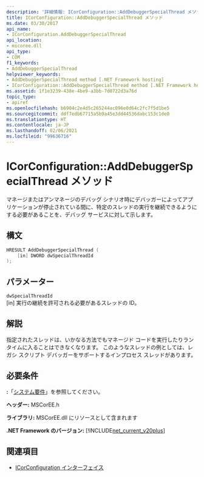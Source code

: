 ```yaml
---
description: '詳細情報: ICorConfiguration::AddDebuggerSpecialThread メソッド'
title: ICorConfiguration::AddDebuggerSpecialThread メソッド
ms.date: 03/30/2017
api_name:
- ICorConfiguration.AddDebuggerSpecialThread
api_location:
- mscoree.dll
api_type:
- COM
f1_keywords:
- AddDebuggerSpecialThread
helpviewer_keywords:
- AddDebuggerSpecialThread method [.NET Framework hosting]
- ICorConfiguration::AddDebuggerSpecialThread method [.NET Framework hosting]
ms.assetid: 1f1e3239-438e-4be9-a3bb-7d0722d3a76d
topic_type:
- apiref
ms.openlocfilehash: b6904c2e4d5c265244ac096e0d64c2fc7f5d1be5
ms.sourcegitcommit: ddf7edb67715a5b9a45e3dd44536dabc153c1de0
ms.translationtype: HT
ms.contentlocale: ja-JP
ms.lasthandoff: 02/06/2021
ms.locfileid: "99636716"
---
```

# <a name="icorconfigurationadddebuggerspecialthread-method"></a>ICorConfiguration::AddDebuggerSpecialThread メソッド

マネージまたはアンマネージのデバッグ シナリオ時にデバッガーによってアプリケーションが停止されている間に、特定のスレッドの実行を継続できるようにする必要があることを、デバッグ サービスに対して示します。  
  
## <a name="syntax"></a>構文  
  
```cpp  
HRESULT AddDebuggerSpecialThread (  
    [in] DWORD dwSpecialThreadId  
);  
```  
  
## <a name="parameters"></a>パラメーター  

 `dwSpecialThreadId`  
 [in] 実行の継続を許可される必要があるスレッドの ID。  
  
## <a name="remarks"></a>解説  

 指定されたスレッドは、いかなる方法でもマネージド コードを実行したりランタイムに入ることはできなくなります。 このようなスレッドの例としては、レガシ スクリプト デバッガーをサポートするインプロセス スレッドがあります。  
  
## <a name="requirements"></a>必要条件  

 **:**「[システム要件](../../get-started/system-requirements.md)」を参照してください。  
  
 **ヘッダー:** MSCorEE.h  
  
 **ライブラリ:** MSCorEE.dll にリソースとして含まれます  
  
 **.NET Framework のバージョン:** [!INCLUDE[net_current_v20plus](../../../../includes/net-current-v20plus-md.md)]  
  
## <a name="see-also"></a>関連項目

- [ICorConfiguration インターフェイス](icorconfiguration-interface.md)
